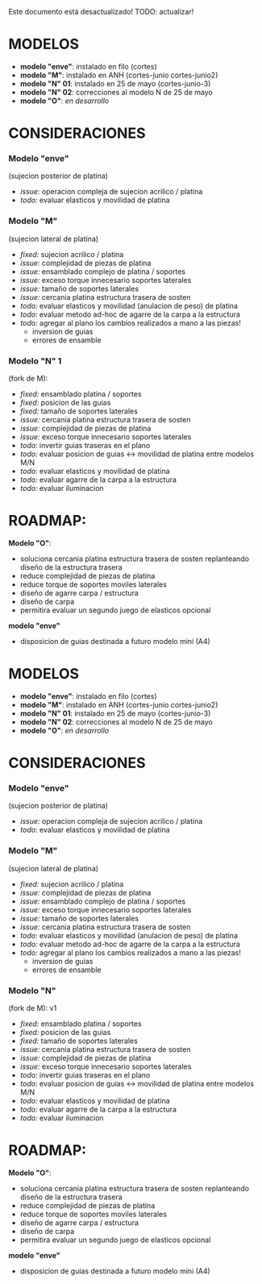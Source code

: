 Este documento está desactualizado! 
TODO: actualizar!

# MODELOS

* **modelo "enve"**: instalado en filo (cortes) 
* **modelo "M"**: instalado en ANH (cortes-junio cortes-junio2) 
* **modelo "N" 01**: instalado en 25 de mayo (cortes-junio-3) 
* **modelo "N" 02**: correcciones al modelo N de 25 de mayo 
* **modelo "O"**: *en desarrollo*

# CONSIDERACIONES

### Modelo "enve" 
(sujecion posterior de platina)
 - *issue*: operacion compleja de sujecion acrilico / platina
 - *todo*: evaluar elasticos y movilidad de platina 

### Modelo "M"
(sujecion lateral de platina)
 - *fixed:* sujecion acrilico / platina
 - *issue:* complejidad de piezas de platina
 - *issue:* ensamblado complejo de platina / soportes
 - *issue:* exceso torque innecesario soportes laterales
 - *issue:* tamaño de soportes laterales
 - *issue:* cercania platina estructura trasera de sosten
 - *todo:* evaluar elasticos y movilidad (anulacion de peso) de platina 
 - *todo:* evaluar metodo ad-hoc de agarre de la carpa a la estructura 
 - *todo:* agregar al plano los cambios realizados a mano a las piezas! 
   - inversion  de guias
   - errores de ensamble
   
### Modelo "N" 1 
(fork de M):
- *fixed:* ensamblado platina / soportes
- *fixed:* posicion de las guias
- *fixed:* tamaño de soportes laterales
- *issue:* cercania platina estructura trasera de sosten
- *issue:* complejidad de piezas de platina
- *issue:* exceso torque innecesario soportes laterales
- *todo:* invertir guias traseras en el plano
- *todo:* evaluar posicion de guias <-> movilidad de platina entre modelos M/N
- *todo:* evaluar elasticos y movilidad de platina 
- *todo:* evaluar agarre de la carpa a la estructura 
- *todo:* evaluar iluminacion


# ROADMAP: 

**Modelo "O"**:
- soluciona cercania platina estructura trasera de sosten replanteando diseño de la estructura trasera
- reduce complejidad de piezas de platina
- reduce torque de soportes moviles laterales
- diseño de agarre carpa / estructura
- diseño de carpa
- permitira evaluar un segundo juego de elasticos opcional

**modelo "enve"**
- disposicion de guias destinada a futuro modelo mini (A4)

# MODELOS

* **modelo "enve"**: instalado en filo (cortes) 
* **modelo "M"**: instalado en ANH (cortes-junio cortes-junio2) 
* **modelo "N" 01**: instalado en 25 de mayo (cortes-junio-3) 
* **modelo "N" 02**: correcciones al modelo N de 25 de mayo 
* **modelo "O"**: *en desarrollo*

# CONSIDERACIONES

### Modelo "enve" 
(sujecion posterior de platina)
 - *issue*: operacion compleja de sujecion acrilico / platina
 - *todo*: evaluar elasticos y movilidad de platina 

### Modelo "M"
(sujecion lateral de platina)
 - *fixed:* sujecion acrilico / platina
 - *issue:* complejidad de piezas de platina
 - *issue:* ensamblado complejo de platina / soportes
 - *issue:* exceso torque innecesario soportes laterales
 - *issue:* tamaño de soportes laterales
 - *issue:* cercania platina estructura trasera de sosten
 - *todo:* evaluar elasticos y movilidad (anulacion de peso) de platina 
 - *todo:* evaluar metodo ad-hoc de agarre de la carpa a la estructura 
 - *todo:* agregar al plano los cambios realizados a mano a las piezas! 
   - inversion  de guias
   - errores de ensamble
   
### Modelo "N"
(fork de M):
v1
- *fixed:* ensamblado platina / soportes
- *fixed:* posicion de las guias
- *fixed:* tamaño de soportes laterales
- *issue:* cercania platina estructura trasera de sosten
- *issue:* complejidad de piezas de platina
- *issue:* exceso torque innecesario soportes laterales
- *todo:* invertir guias traseras en el plano
- *todo:* evaluar posicion de guias <-> movilidad de platina entre modelos M/N
- *todo:* evaluar elasticos y movilidad de platina 
- *todo:* evaluar agarre de la carpa a la estructura 
- *todo:* evaluar iluminacion


# ROADMAP: 

**Modelo "O"**:
- soluciona cercania platina estructura trasera de sosten replanteando diseño de la estructura trasera
- reduce complejidad de piezas de platina
- reduce torque de soportes moviles laterales
- diseño de agarre carpa / estructura
- diseño de carpa
- permitira evaluar un segundo juego de elasticos opcional

**modelo "enve"**
- disposicion de guias destinada a futuro modelo mini (A4)

